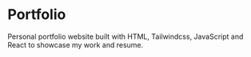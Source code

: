 # Portfolio
Personal portfolio website built with HTML, Tailwindcss, JavaScript and React to showcase my work and resume.
